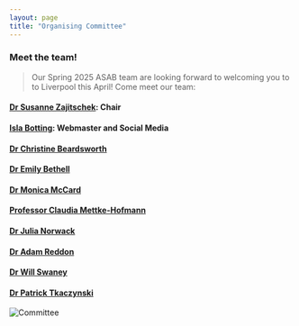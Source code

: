 ```yaml
---
layout: page
title: "Organising Committee"
---
```


### Meet the team!

>Our Spring 2025 ASAB team are looking forward to welcoming you to to Liverpool this April! Come meet our team:

#### [Dr Susanne Zajitschek](https://www.ljmu.ac.uk/about-us/staff-profiles/faculty-of-science/school-of-biological-and-environmental-sciences/susanne-zajitschek): Chair
#### [Isla Botting](https://www.ljmu.ac.uk/about-us/staff-profiles/faculty-of-science/school-of-biological-and-environmental-sciences/isla-botting): Webmaster and Social Media
#### [Dr Christine Beardsworth](https://www.ljmu.ac.uk/about-us/staff-profiles/faculty-of-science/school-of-biological-and-environmental-sciences/christine-beardsworth)
#### [Dr Emily Bethell](https://www.ljmu.ac.uk/about-us/staff-profiles/faculty-of-science/school-of-biological-and-environmental-sciences/emily-bethell)
#### [Dr Monica McCard](https://www.ljmu.ac.uk/about-us/staff-profiles/faculty-of-science/school-of-biological-and-environmental-sciences/monica-mccard)
#### [Professor Claudia Mettke-Hofmann](https://www.ljmu.ac.uk/about-us/staff-profiles/faculty-of-science/school-of-biological-and-environmental-sciences/claudia-mettke-hofmann)
#### [Dr Julia Norwack](https://www.ljmu.ac.uk/about-us/staff-profiles/faculty-of-science/school-of-biological-and-environmental-sciences/julia-nowack)
#### [Dr Adam Reddon](https://www.ljmu.ac.uk/about-us/staff-profiles/faculty-of-science/school-of-biological-and-environmental-sciences/adam-reddon)
#### [Dr Will Swaney](https://www.ljmu.ac.uk/about-us/staff-profiles/faculty-of-science/school-of-biological-and-environmental-sciences/will-swaney)
#### [Dr Patrick Tkaczynski](https://www.ljmu.ac.uk/about-us/staff-profiles/faculty-of-science/school-of-biological-and-environmental-sciences/patrick-tkaczynski)

![Committee]({{ASABSpring2025.github.io}}/assets/img/staff.png "Committee")

